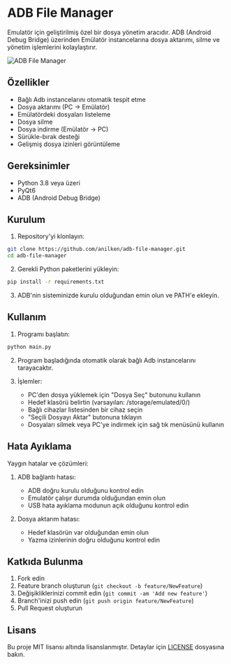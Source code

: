 # ADB File Manager

Emulatör için geliştirilmiş özel bir dosya yönetim aracıdır. ADB (Android Debug Bridge) üzerinden Emülatör instancelarına dosya aktarımı, silme ve yönetim işlemlerini kolaylaştırır.

![ADB File Manager](https://github.com/user-attachments/assets/f6abb732-40d3-4ef7-9575-00baa79731c9)

## Özellikler

- Bağlı Adb instancelarını otomatik tespit etme
- Dosya aktarımı (PC -> Emülatör)
- Emülatördeki dosyaları listeleme
- Dosya silme
- Dosya indirme (Emülatör -> PC)
- Sürükle-bırak desteği
- Gelişmiş dosya izinleri görüntüleme

## Gereksinimler

- Python 3.8 veya üzeri
- PyQt6
- ADB (Android Debug Bridge)

## Kurulum

1. Repository'yi klonlayın:
```bash
git clone https://github.com/anilken/adb-file-manager.git
cd adb-file-manager
```

2. Gerekli Python paketlerini yükleyin:
```bash
pip install -r requirements.txt
```

3. ADB'nin sisteminizde kurulu olduğundan emin olun ve PATH'e ekleyin.

## Kullanım

1. Programı başlatın:
```bash
python main.py
```

2. Program başladığında otomatik olarak bağlı Adb instancelarını tarayacaktır.

3. İşlemler:
   - PC'den dosya yüklemek için "Dosya Seç" butonunu kullanın
   - Hedef klasörü belirtin (varsayılan: /storage/emulated/0/)
   - Bağlı cihazlar listesinden bir cihaz seçin
   - "Seçili Dosyayı Aktar" butonuna tıklayın
   - Dosyaları silmek veya PC'ye indirmek için sağ tık menüsünü kullanın

## Hata Ayıklama

Yaygın hatalar ve çözümleri:

1. ADB bağlantı hatası:
   - ADB doğru kurulu olduğunu kontrol edin
   - Emulatör çalışır durumda olduğundan emin olun
   - USB hata ayıklama modunun açık olduğunu kontrol edin

2. Dosya aktarım hatası:
   - Hedef klasörün var olduğundan emin olun
   - Yazma izinlerinin doğru olduğunu kontrol edin

## Katkıda Bulunma

1. Fork edin
2. Feature branch oluşturun (`git checkout -b feature/NewFeature`)
3. Değişikliklerinizi commit edin (`git commit -am 'Add new feature'`)
4. Branch'inizi push edin (`git push origin feature/NewFeature`)
5. Pull Request oluşturun

## Lisans

Bu proje MIT lisansı altında lisanslanmıştır. Detaylar için [LICENSE](LICENSE) dosyasına bakın.
